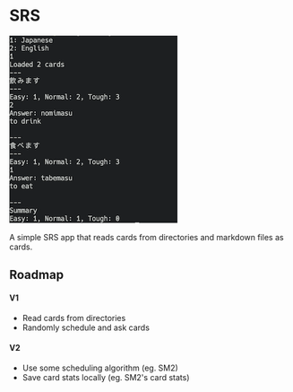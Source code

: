# SRS

![Screenshot](screenshot.png)

A simple SRS app that reads cards from directories and markdown
files as cards.

## Roadmap

#### V1
- Read cards from directories
- Randomly schedule and ask cards

#### V2
- Use some scheduling algorithm (eg. SM2)
- Save card stats locally (eg. SM2's card stats)
